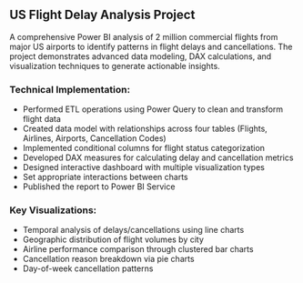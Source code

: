 ## US Flight Delay Analysis Project

A comprehensive Power BI analysis of 2 million commercial flights from major US airports to identify patterns in flight delays and cancellations. The project demonstrates advanced data modeling, DAX calculations, and visualization techniques to generate actionable insights.

### Technical Implementation:
- Performed ETL operations using Power Query to clean and transform flight data
- Created data model with relationships across four tables (Flights, Airlines, Airports, Cancellation Codes)
- Implemented conditional columns for flight status categorization
- Developed DAX measures for calculating delay and cancellation metrics
- Designed interactive dashboard with multiple visualization types
- Set appropriate interactions between charts
- Published the report to Power BI Service

### Key Visualizations:
- Temporal analysis of delays/cancellations using line charts
- Geographic distribution of flight volumes by city
- Airline performance comparison through clustered bar charts
- Cancellation reason breakdown via pie charts
- Day-of-week cancellation patterns
